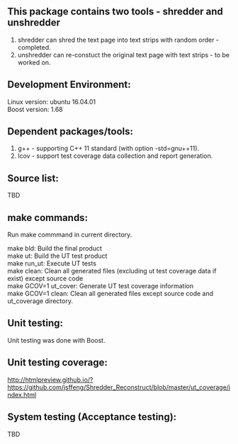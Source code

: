 This package contains two tools - shredder and unshredder
-----------------------------------------------------------------  
1. shredder can shred the text page into text strips with random order - completed.  
2. unshredder can re-constuct the original text page with text strips - to be worked on.  

Development Environment: 
---------------------------------------------  
Linux version: ubuntu 16.04.01  
Boost version: 1.68

Dependent packages/tools:
----------------  
1. g++ - supporting C++ 11 standard (with option -std=gnu++11).  
2. lcov - support test coverage data collection and report generation.  

Source list:  
------------  
TBD

make commands:  
--------------  
Run make commmand in current directory.  
  
make bld: Build the final product  
make ut: Build the UT test product  
make run_ut: Execute UT tests  
make clean: Clean all generated files (excluding ut test coverage data if exist) except source code  
make GCOV=1 ut_cover: Generate UT test coverage information  
make GCOV=1 clean: Clean all generated files except source code and ut_coverage directory.
  
Unit testing:  
------------------------------   
Unit testing was done with Boost.


   
Unit testing coverage:
------------------------------   
http://htmlpreview.github.io/?https://github.com/jsffeng/Shredder_Reconstruct/blob/master/ut_coverage/index.html

System testing (Acceptance testing):    
------------------------------------    
TBD

